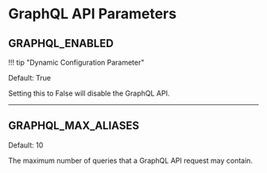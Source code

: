 # GraphQL API Parameters

## GRAPHQL_ENABLED

!!! tip "Dynamic Configuration Parameter"

Default: True

Setting this to False will disable the GraphQL API.

---

## GRAPHQL_MAX_ALIASES

Default: 10

The maximum number of queries that a GraphQL API request may contain.
